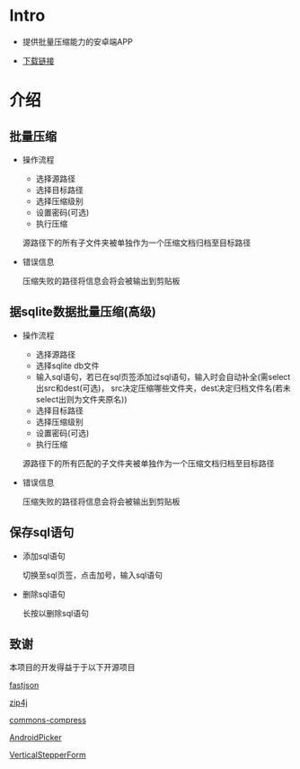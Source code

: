 # Intro
- 提供批量压缩能力的安卓端APP

- [下载链接](https://github.com/SongJF/BatchArchiver/releases)

# 介绍

## 批量压缩
- 操作流程
    - 选择源路径
    - 选择目标路径
    - 选择压缩级别
    - 设置密码(可选)
    - 执行压缩
    
    源路径下的所有子文件夹被单独作为一个压缩文档归档至目标路径

- 错误信息

    压缩失败的路径将信息会将会被输出到剪贴板

## 据sqlite数据批量压缩(高级)
- 操作流程
    - 选择源路径
    - 选择sqlite db文件
    - 输入sql语句，若已在sql页签添加过sql语句，输入时会自动补全(需select出src和dest(可选)， src决定压缩哪些文件夹，dest决定归档文件名(若未select出则为文件夹原名))
    - 选择目标路径
    - 选择压缩级别
    - 设置密码(可选)
    - 执行压缩
    
    源路径下的所有匹配的子文件夹被单独作为一个压缩文档归档至目标路径

- 错误信息

    压缩失败的路径将信息会将会被输出到剪贴板

## 保存sql语句
- 添加sql语句
    
    切换至sql页签，点击加号，输入sql语句

- 删除sql语句

    长按以删除sql语句

## 致谢
本项目的开发得益于于以下开源项目

[fastjson](https://github.com/alibaba/fastjson/)

[zip4j](https://github.com/srikanth-lingala/zip4j)

[commons-compress](https://commons.apache.org/proper/commons-compress/)

[AndroidPicker](https://github.com/gzu-liyujiang/AndroidPicker)

[VerticalStepperForm](https://github.com/ernestoyaquello/VerticalStepperForm)